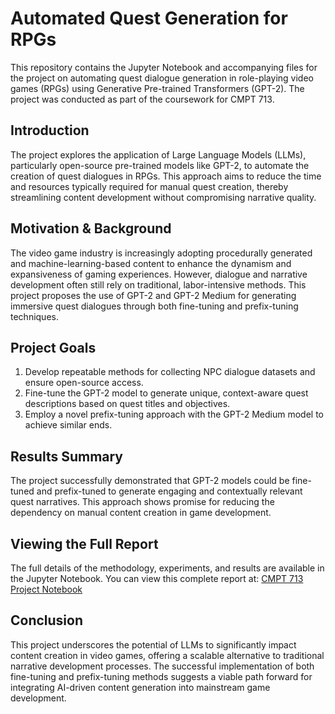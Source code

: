 # Automated Quest Generation for RPGs

This repository contains the Jupyter Notebook and accompanying files for the project on automating quest dialogue generation in role-playing video games (RPGs) using Generative Pre-trained Transformers (GPT-2). The project was conducted as part of the coursework for CMPT 713.

## Introduction

The project explores the application of Large Language Models (LLMs), particularly open-source pre-trained models like GPT-2, to automate the creation of quest dialogues in RPGs. This approach aims to reduce the time and resources typically required for manual quest creation, thereby streamlining content development without compromising narrative quality.

## Motivation & Background

The video game industry is increasingly adopting procedurally generated and machine-learning-based content to enhance the dynamism and expansiveness of gaming experiences. However, dialogue and narrative development often still rely on traditional, labor-intensive methods. This project proposes the use of GPT-2 and GPT-2 Medium for generating immersive quest dialogues through both fine-tuning and prefix-tuning techniques.

## Project Goals

1. Develop repeatable methods for collecting NPC dialogue datasets and ensure open-source access.
2. Fine-tune the GPT-2 model to generate unique, context-aware quest descriptions based on quest titles and objectives.
3. Employ a novel prefix-tuning approach with the GPT-2 Medium model to achieve similar ends.

## Results Summary

The project successfully demonstrated that GPT-2 models could be fine-tuned and prefix-tuned to generate engaging and contextually relevant quest narratives. This approach shows promise for reducing the dependency on manual content creation in game development.

## Viewing the Full Report

The full details of the methodology, experiments, and results are available in the Jupyter Notebook. You can view this complete report at:
[CMPT 713 Project Notebook](answer/cmpt713_tcb5_proj.ipynb)

## Conclusion

This project underscores the potential of LLMs to significantly impact content creation in video games, offering a scalable alternative to traditional narrative development processes. The successful implementation of both fine-tuning and prefix-tuning methods suggests a viable path forward for integrating AI-driven content generation into mainstream game development.

